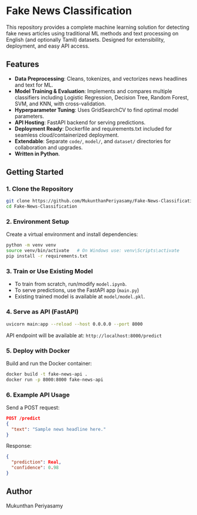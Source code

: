 # Fake News Classification

This repository provides a complete machine learning solution for detecting fake news articles using traditional ML methods and text processing on English (and optionally Tamil) datasets. Designed for extensibility, deployment, and easy API access.

## Features

- **Data Preprocessing**: Cleans, tokenizes, and vectorizes news headlines and text for ML.
- **Model Training & Evaluation**: Implements and compares multiple classifiers including Logistic Regression, Decision Tree, Random Forest, SVM, and KNN, with cross-validation.
- **Hyperparameter Tuning**: Uses GridSearchCV to find optimal model parameters.
- **API Hosting**: FastAPI backend for serving predictions.
- **Deployment Ready**: Dockerfile and requirements.txt included for seamless cloud/containerized deployment.
- **Extendable**: Separate `code/`, `model/`, and `dataset/` directories for collaboration and upgrades.
- **Written in Python**.

## Getting Started

### 1. Clone the Repository

```bash
git clone https://github.com/MukunthanPeriyasamy/Fake-News-Classification.git
cd Fake-News-Classification
```

### 2. Environment Setup

Create a virtual environment and install dependencies:

```bash
python -m venv venv
source venv/bin/activate   # On Windows use: venv\Scripts\activate
pip install -r requirements.txt
```

### 3. Train or Use Existing Model

- To train from scratch, run/modify `model.ipynb`.
- To serve predictions, use the FastAPI app (`main.py`)
- Existing trained model is available at `model/model.pkl`.

### 4. Serve as API (FastAPI)

```bash
uvicorn main:app --reload --host 0.0.0.0 --port 8000
```
API endpoint will be available at: `http://localhost:8000/predict`

### 5. Deploy with Docker

Build and run the Docker container:

```bash
docker build -t fake-news-api .
docker run -p 8000:8000 fake-news-api
```

### 6. Example API Usage

Send a POST request:

```json
POST /predict
{
  "text": "Sample news headline here."
}
```

Response:
```json
{
  "prediction": Real,      
  "confidence": 0.98
}
```

## Author

Mukunthan Periyasamy
